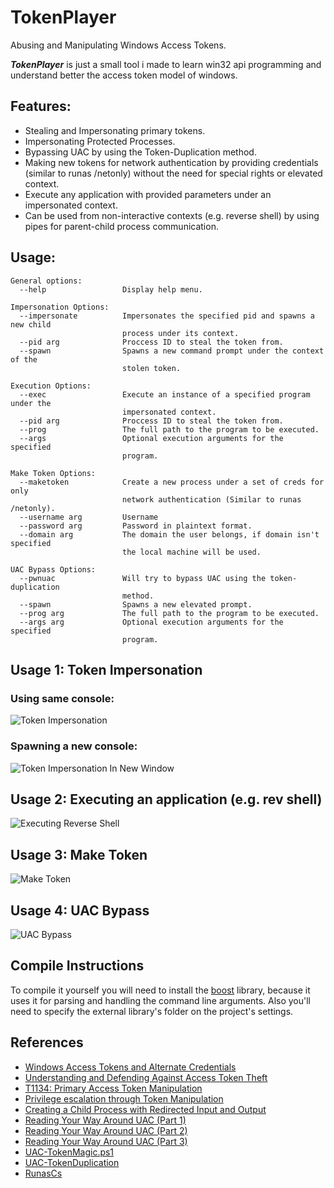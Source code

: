 # TokenPlayer
Abusing and Manipulating Windows Access Tokens.

___TokenPlayer___ is just a small tool i made to learn win32 api programming and understand better the access token model of windows.

## Features:
- Stealing and Impersonating primary tokens.
- Impersonating Protected Processes.
- Bypassing UAC by using the Token-Duplication method.
- Making new tokens for network authentication by providing credentials (similar to runas /netonly) without the need for special rights or elevated context.
- Execute any application with provided parameters under an impersonated context.
- Can be used from non-interactive contexts (e.g. reverse shell) by using pipes for parent-child process communication.

## Usage:
```
General options:
  --help                 Display help menu.

Impersonation Options:
  --impersonate          Impersonates the specified pid and spawns a new child
                         process under its context.
  --pid arg              Proccess ID to steal the token from.
  --spawn                Spawns a new command prompt under the context of the
                         stolen token.

Execution Options:
  --exec                 Execute an instance of a specified program under the
                         impersonated context.
  --pid arg              Proccess ID to steal the token from.
  --prog                 The full path to the program to be executed.
  --args                 Optional execution arguments for the specified
                         program.

Make Token Options:
  --maketoken            Create a new process under a set of creds for only
                         network authentication (Similar to runas /netonly).
  --username arg         Username
  --password arg         Password in plaintext format.
  --domain arg           The domain the user belongs, if domain isn't specified
                         the local machine will be used.

UAC Bypass Options:
  --pwnuac               Will try to bypass UAC using the token-duplication
                         method.
  --spawn                Spawns a new elevated prompt.
  --prog arg             The full path to the program to be executed.
  --args arg             Optional execution arguments for the specified
                         program.
```

## Usage 1: Token Impersonation
### Using same console:
![Token Impersonation](https://github.com/S1ckB0y1337/TokenPlayer/blob/master/Examples/impersonation.png)
### Spawning a new console:
![Token Impersonation In New Window](https://github.com/S1ckB0y1337/TokenPlayer/blob/master/Examples/impersonationInNewWindow.png)

## Usage 2: Executing an application (e.g. rev shell)
![Executing Reverse Shell](https://github.com/S1ckB0y1337/TokenPlayer/blob/master/Examples/revshellImpersonation.png)

## Usage 3: Make Token
![Make Token](https://github.com/S1ckB0y1337/TokenPlayer/blob/master/Examples/maketoken.png)

## Usage 4: UAC Bypass
![UAC Bypass](https://github.com/S1ckB0y1337/TokenPlayer/blob/master/Examples/uacpwned.png)

## Compile Instructions
To compile it yourself you will need to install the [boost](https://www.boost.org/) library, because it uses it for parsing and handling the command line arguments. Also you'll need to specify the external library's folder on the project's settings.

## References
- [Windows Access Tokens and Alternate Credentials](https://blog.cobaltstrike.com/2015/12/16/windows-access-tokens-and-alternate-credentials/)
- [Understanding and Defending Against Access Token Theft](https://posts.specterops.io/understanding-and-defending-against-access-token-theft-finding-alternatives-to-winlogon-exe-80696c8a73b)
- [T1134: Primary Access Token Manipulation](https://www.ired.team/offensive-security/privilege-escalation/t1134-access-token-manipulation)
- [Privilege escalation through Token Manipulation](https://hacknpentest.com/privilege-escalation-through-token-manipulation/)
- [Creating a Child Process with Redirected Input and Output](https://docs.microsoft.com/en-us/windows/win32/procthread/creating-a-child-process-with-redirected-input-and-output?redirectedfrom=MSDN)
- [Reading Your Way Around UAC (Part 1)](https://www.tiraniddo.dev/2017/05/reading-your-way-around-uac-part-1.html)
- [Reading Your Way Around UAC (Part 2)](https://www.tiraniddo.dev/2017/05/reading-your-way-around-uac-part-2.html)
- [Reading Your Way Around UAC (Part 3)](https://www.tiraniddo.dev/2017/05/reading-your-way-around-uac-part-3.html)
- [UAC-TokenMagic.ps1](https://github.com/FuzzySecurity/PowerShell-Suite/blob/master/UAC-TokenMagic.ps1)
- [UAC-TokenDuplication](https://github.com/ThunderGunExpress/UAC-TokenDuplication)
- [RunasCs](https://github.com/antonioCoco/RunasCs)



